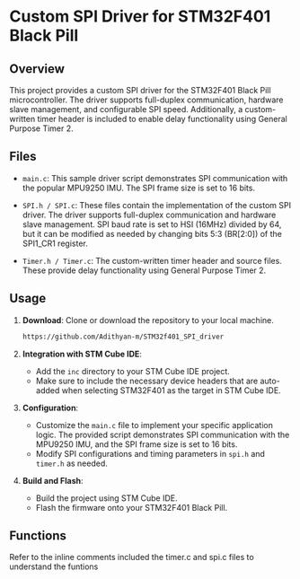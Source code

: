 # Custom SPI Driver for STM32F401 Black Pill

## Overview

This project provides a custom SPI driver for the STM32F401 Black Pill microcontroller. The driver supports full-duplex communication, hardware slave management, and configurable SPI speed. Additionally, a custom-written timer header is included to enable delay functionality using General Purpose Timer 2.

## Files

- `main.c`: This sample driver script demonstrates SPI communication with the popular MPU9250 IMU. The SPI frame size is set to 16 bits.

- `SPI.h / SPI.c`: These files contain the implementation of the custom SPI driver. The driver supports full-duplex communication and hardware slave management. SPI baud rate is set to HSI (16MHz) divided by 64, but it can be modified as needed by changing bits 5:3 (BR[2:0]) of the SPI1_CR1 register.

- `Timer.h / Timer.c`: The custom-written timer header and source files. These provide delay functionality using General Purpose Timer 2.

## Usage

1. **Download**: Clone or download the repository to your local machine.

    ```bash
   https://github.com/Adithyan-m/STM32f401_SPI_driver
    ```

2. **Integration with STM Cube IDE**:

    - Add the `inc` directory to your STM Cube IDE project.
    - Make sure to include the necessary device headers that are auto-added when selecting STM32F401 as the target in STM Cube IDE.

3. **Configuration**:

    - Customize the `main.c` file to implement your specific application logic. The provided script demonstrates SPI communication with the MPU9250 IMU, and the SPI frame size is set to 16 bits.
    - Modify SPI configurations and timing parameters in `spi.h` and `timer.h` as needed.

4. **Build and Flash**:

    - Build the project using STM Cube IDE.
    - Flash the firmware onto your STM32F401 Black Pill.

## Functions

Refer to the inline comments included the timer.c and spi.c files to understand the funtions
